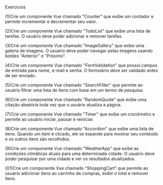 Exercicios

(1)Crie um componente Vue chamado "Counter" que exibe um contador e permite incrementar e decrementar seu valor.

(2)Crie um componente Vue chamado "TodoList" que exibe uma lista de tarefas. O usuário deve poder adicionar e remover tarefas.

(3)Crie um componente Vue chamado "ImageGallery" que exibe uma galeria de imagens. O usuário deve poder navegar pelas imagens usando botões "Anterior" e "Próximo".

(4)Crie um componente Vue chamado "FormValidation" que possui campos de entrada para nome, e-mail e senha. O formulário deve ser validado antes de ser enviado.

(5)Crie um componente Vue chamado "SearchFilter" que permite ao usuário filtrar uma lista de itens com base em um termo de pesquisa.

(6)Crie um componente Vue chamado "RandomQuote" que exibe uma citação aleatória toda vez que o usuário atualiza a página.

(7)Crie um componente Vue chamado "Timer" que exibe um cronômetro e permite ao usuário iniciar, pausar e reiniciar.

(8)Crie um componente Vue chamado "Accordion" que exibe uma lista de itens. Quando um item é clicado, ele se expande para mostrar seu conteúdo e os outros itens são recolhidos.

(9)Crie um componente Vue chamado "WeatherApp" que exibe as condições climáticas atuais para uma determinada cidade. O usuário deve poder pesquisar por uma cidade e ver os resultados atualizados.

(01)Crie um componente Vue chamado "ShoppingCart" que permite ao usuário adicionar itens ao carrinho de compras, exibir o total e remover itens.